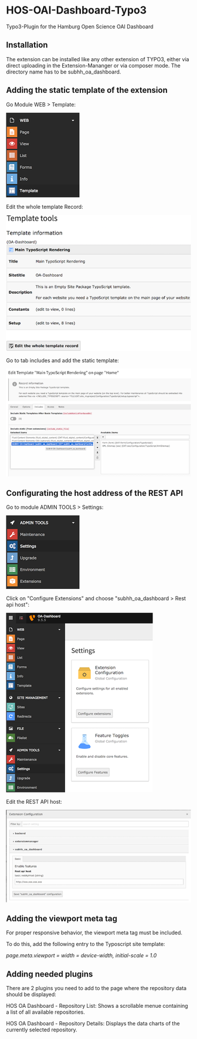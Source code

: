 # HOS-OAI-Dashboard-Typo3

Typo3-Plugin for the Hamburg Open Science OAI Dashboard

## Installation
The extension can be installed like any other extension of TYPO3, either via direct uploading in the Extension-Mananger or via composer mode.
The directory name has to be subhh_oa_dashboard.

## Adding the static template of the extension

Go Module WEB > Template:

![static_template](/Documentation/Images/web_template.png)

Edit the whole template Record:

![static_template](/Documentation/Images/edit_template.png)

Go to tab includes and add the static template:

![static_template](/Documentation/Images/static_template.png)


## Configurating the host address of the REST API

Go to module ADMIN TOOLS > Settings:

![static_template](/Documentation/Images/admin_settings.png)

Click on "Configure Extensions" and choose "subhh_oa_dashboard > Rest api host":

![static_template](/Documentation/Images/extension_configuration.png)

Edit the REST API host: 

![static_template](/Documentation/Images/rest_api_host.png)

## Adding the viewport meta tag 

For proper responsive behavior, the viewport meta tag must be included. 

To do this, add the following entry to the Typoscript site template:

*page.meta.viewport = width = device-width, initial-scale = 1.0*


## Adding needed plugins

There are 2 plugins you need to add to the page where the repository data should be displayed:

HOS OA Dashboard - Repository List: Shows a scrollable menue containing a list of all available repositories.   
  
HOS OA Dashboard - Repository Details: Displays the data charts of the currently selected repository.
